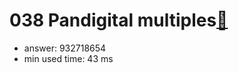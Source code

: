 038 Pandigital multiples[:link:](http://projecteuler.net/problem=38)  
========================

- answer: 932718654 
- min used time: 43 ms

